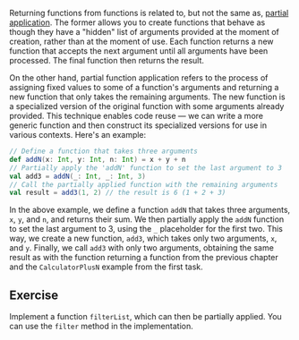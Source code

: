 Returning functions from functions is related to, but not the same as, [partial application](https://en.wikipedia.org/wiki/Partial_application).
The former allows you to create functions that behave as though they have a "hidden" list of arguments provided at the moment of creation, rather than at the moment of use.
Each function returns a new function that accepts the next argument until all arguments have been processed. The final function then returns the result.

On the other hand, partial function application refers to the process of assigning fixed values to some of a function's arguments and returning a new function that only takes the remaining arguments.
The new function is a specialized version of the original function with some arguments already provided.
This technique enables code reuse — we can write a more generic function and then construct its specialized versions for use in various contexts.
Here's an example:

```scala
// Define a function that takes three arguments
def addN(x: Int, y: Int, n: Int) = x + y + n
// Partially apply the 'addN' function to set the last argument to 3
val add3 = addN(_: Int, _: Int, 3)
// Call the partially applied function with the remaining arguments
val result = add3(1, 2) // the result is 6 (1 + 2 + 3)
```

In the above example, we define a function `addN` that takes three arguments, `x`, `y`, and `n`, and returns their sum.
We then partially apply the `addN` function to set the last argument to 3, using the `_` placeholder for the first two.
This way, we create a new function, `add3`, which takes only two arguments, `x`, and `y`.
Finally, we call `add3` with only two arguments, obtaining the same result as with the function returning a function from the previous chapter and the `CalculatorPlusN` example from the first task.

## Exercise 

Implement a function `filterList`, which can then be partially applied.
You can use the `filter` method in the implementation.

